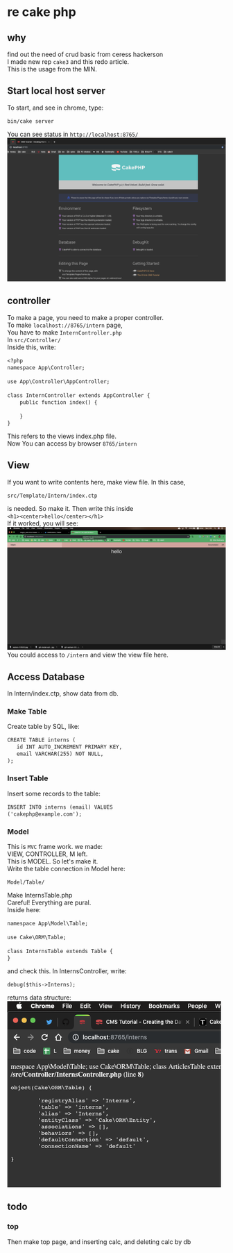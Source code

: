 # re cake php
## why
find out the need of crud basic from ceress hackerson  
I made new rep `cake3` and this redo article.  
This is the usage from the MIN.  
## Start local host server
To start, and see in chrome, type:  
```
bin/cake server
```
You can see status in `http://localhost:8765/`  
![alt](8765.png)
## controller
To make a page, you need to make a proper controller.  
To make `localhost://8765/intern` page,  
You have to make `InternController.php`  
In `src/Controller/`  
Inside this, write:
```
<?php
namespace App\Controller;

use App\Controller\AppController;

class InternController extends AppController {
    public function index() {

    }
}
```
This refers to the views index.php file.  
Now You can access by browser `8765/intern`  
## View
If you want to write contents here, 
make view file. In this case,
```
src/Template/Intern/index.ctp
```
is needed. So make it. Then write this inside  
`<h1><center>hello</center></h1>`  
If it worked, you will see:  
![h1HelloPrinted](intern_hello.png)
You could access to `/intern` and 
view the view file here.  

## Access Database
In Intern/index.ctp, show data from db.
### Make Table
Create table by SQL, like:  
```
CREATE TABLE interns (
   id INT AUTO_INCREMENT PRIMARY KEY,
   email VARCHAR(255) NOT NULL,
);
```
### Insert Table
Insert some records to the table:  
```
INSERT INTO interns (email) VALUES
('cakephp@example.com');
```
### Model
This is `MVC` frame work. we made:  
VIEW, CONTROLLER, M left.  
This is MODEL. So let's make it.  
Write the table connection in Model here:  
```
Model/Table/
```
Make InternsTable.php  
Careful! Everything are pural.  
Inside here:  
```
namespace App\Model\Table;

use Cake\ORM\Table;

class InternsTable extends Table {
}
```
and check this. In InternsController, write:  
```
debug($this->Interns);
```
returns data structure:  
![alt](intern_table.png)

## todo
### top
Then make top page, and inserting calc, 
and deleting calc by db

